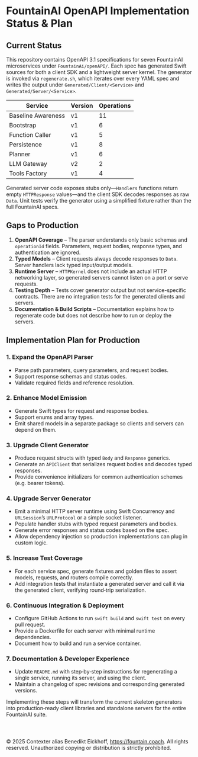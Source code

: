 # FountainAI OpenAPI Implementation Status & Plan

## Current Status

This repository contains OpenAPI 3.1 specifications for seven FountainAI microservices under `FountainAi/openAPI/`.
Each spec has generated Swift sources for both a client SDK and a lightweight server kernel.
The generator is invoked via `regenerate.sh`, which iterates over every YAML spec and writes the output under `Generated/Client/<Service>` and `Generated/Server/<Service>`.

| Service | Version | Operations |
| --- | --- | --- |
| Baseline Awareness | v1 | 11 |
| Bootstrap | v1 | 6 |
| Function Caller | v1 | 5 |
| Persistence | v1 | 8 |
| Planner | v1 | 6 |
| LLM Gateway | v2 | 2 |
| Tools Factory | v1 | 4 |

Generated server code exposes stubs only—`Handlers` functions return empty `HTTPResponse` values—and the client SDK decodes responses as raw `Data`.
Unit tests verify the generator using a simplified fixture rather than the full FountainAI specs.

## Gaps to Production

1. **OpenAPI Coverage** – The parser understands only basic schemas and `operationId` fields. Parameters, request bodies, response types, and authentication are ignored.
2. **Typed Models** – Client requests always decode responses to `Data`. Server handlers lack typed input/output models.
3. **Runtime Server** – `HTTPKernel` does not include an actual HTTP networking layer, so generated servers cannot listen on a port or serve requests.
4. **Testing Depth** – Tests cover generator output but not service-specific contracts. There are no integration tests for the generated clients and servers.
5. **Documentation & Build Scripts** – Documentation explains how to regenerate code but does not describe how to run or deploy the servers.

## Implementation Plan for Production

### 1. Expand the OpenAPI Parser
- Parse path parameters, query parameters, and request bodies.
- Support response schemas and status codes.
- Validate required fields and reference resolution.

### 2. Enhance Model Emission
- Generate Swift types for request and response bodies.
- Support enums and array types.
- Emit shared models in a separate package so clients and servers can depend on them.

### 3. Upgrade Client Generator
- Produce request structs with typed `Body` and `Response` generics.
- Generate an `APIClient` that serializes request bodies and decodes typed responses.
- Provide convenience initializers for common authentication schemes (e.g. bearer tokens).

### 4. Upgrade Server Generator
- Emit a minimal HTTP server runtime using Swift Concurrency and `URLSession`’s `URLProtocol` or a simple socket listener.
- Populate handler stubs with typed request parameters and bodies.
- Generate error responses and status codes based on the spec.
- Allow dependency injection so production implementations can plug in custom logic.

### 5. Increase Test Coverage
- For each service spec, generate fixtures and golden files to assert models, requests, and routers compile correctly.
- Add integration tests that instantiate a generated server and call it via the generated client, verifying round‑trip serialization.

### 6. Continuous Integration & Deployment
- Configure GitHub Actions to run `swift build` and `swift test` on every pull request.
- Provide a Dockerfile for each server with minimal runtime dependencies.
- Document how to build and run a service container.

### 7. Documentation & Developer Experience
- Update `README.md` with step‑by‑step instructions for regenerating a single service, running its server, and using the client.
- Maintain a changelog of spec revisions and corresponding generated versions.

Implementing these steps will transform the current skeleton generators into production‑ready client libraries and standalone servers for the entire FountainAI suite.

```



```
© 2025 Contexter alias Benedikt Eickhoff, https://fountain.coach. All rights reserved.
Unauthorized copying or distribution is strictly prohibited.
```
